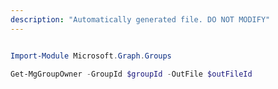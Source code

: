 ```yaml
---
description: "Automatically generated file. DO NOT MODIFY"
---
```


```powershell

Import-Module Microsoft.Graph.Groups

Get-MgGroupOwner -GroupId $groupId -OutFile $outFileId

```